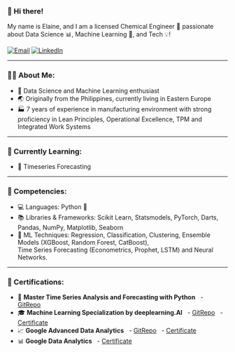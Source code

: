 ### 👋 Hi there!

My name is Elaine, and I am a licensed Chemical Engineer 🧪 passionate about Data Science 📊, Machine Learning 🤖, and Tech 💡!

[![Email](https://img.shields.io/badge/Email-DarkRed?style=for-the-badge&logo=gmail&logoColor=white)](mailto:jenelaine.delacruz@gmail.com)
[![LinkedIn](https://img.shields.io/badge/LinkedIn-blue?style=for-the-badge&logo=linkedin&logoColor=white)](https://linkedin.com/in/jenelaineDC)


---

### 🙋‍♀️ About Me:
- 🌟 Data Science and Machine Learning enthusiast
- 🌏 Originally from the Philippines, currently living in Eastern Europe   
- 🏭 7 years of experience in manufacturing environment with strong proficiency in Lean Principles, Operational Excellence, TPM and Integrated Work Systems  

---

### 🌱 Currently Learning:
- 📆 Timeseries Forecasting 

---

### 🔧 Competencies:
- 💻 Languages: Python 🐍  
- 📚 Libraries & Frameworks: Scikit Learn, Statsmodels, PyTorch, Darts, Pandas, NumPy, Matplotlib, Seaborn  
- 🤖 ML Techniques: Regression, Classification, Clustering, Ensemble Models (XGBoost, Random Forest, CatBoost),  
  Time Series Forecasting (Econometrics, Prophet, LSTM) and Neural Networks.  

---
 
### 🏅 Certifications:
- 📆 **Master Time Series Analysis and Forecasting with Python**
  - <a href="https://github.com/jenelaineDC/Master-Time-Series-Analysis-Forecasting/tree/main" target="_blank">GitRepo</a>
- 🎓 **Machine Learning Specialization by deeplearning.AI**
  - <a href="https://github.com/jenelaineDC/MachineLearningSpecialization" target="_blank">GitRepo</a>
  - <a href="https://coursera.org/share/7ab5ba59177c2ea00dcc464e1b069e28" target="_blank">Certificate</a>
- 📈 **Google Advanced Data Analytics**
  - <a href="https://github.com/jenelaineDC/GoogleAdvanceDataAnalytics" target="_blank">GitRepo</a>
  - <a href="https://www.credly.com/badges/2bcc693a-6859-4242-8582-69e5c5ee2316/linked_in_profile" target="_blank">Certificate</a>
- 📊 **Google Data Analytics**
  - <a href="https://www.credly.com/badges/60cbe694-b8a5-4177-8add-b96f9266e89a/linked_in_profile" target="_blank">Certificate</a>


<!--
**jenelaineDC/jenelaineDC** is a ✨ _special_ ✨ repository because its `README.md` (this file) appears on your GitHub profile.

Here are some ideas to get you started:

- 🔭 I’m currently working on ...
- 🌱 I’m currently learning ...
- 👯 I’m looking to collaborate on ...
- 🤔 I’m looking for help with ...
- 💬 Ask me about ...
- 📫 How to reach me: ...
- 😄 Pronouns: ...
- ⚡ Fun fact: ...
-->
